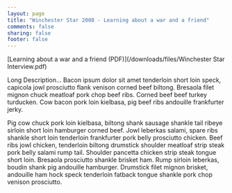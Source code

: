 ```yaml
---
layout: page
title: "Winchester Star 2008 - Learning about a war and a friend"
comments: false
sharing: false
footer: false
---
```


[Learning about a war and a friend (PDF)](/downloads/files/Winchester Star Interview.pdf)

Long Description... Bacon ipsum dolor sit amet tenderloin short loin speck, capicola jowl prosciutto flank venison corned beef biltong. Bresaola filet mignon chuck meatloaf pork chop beef ribs. Corned beef beef turkey turducken. Cow bacon pork loin kielbasa, pig beef ribs andouille frankfurter jerky.

Pig cow chuck pork loin kielbasa, biltong shank sausage shankle tail ribeye sirloin short loin hamburger corned beef. Jowl leberkas salami, spare ribs shankle short loin tenderloin frankfurter pork belly prosciutto chicken. Beef ribs jowl chicken, tenderloin biltong drumstick shoulder meatloaf strip steak pork belly salami rump tail. Shoulder pancetta chicken strip steak tongue short loin. Bresaola prosciutto shankle brisket ham. Rump sirloin leberkas, boudin shank pig andouille hamburger. Drumstick filet mignon brisket, andouille ham hock speck tenderloin fatback tongue shankle pork chop venison prosciutto.
